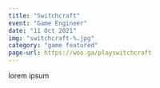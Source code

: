 ```yaml
---
title: "Switchcraft"
event: "Game Engineer"
date: "11 Oct 2021"
img: "switchcraft-%.jpg"
category: "game featured"
page-url: https://woo.ga/playswitchcraft
---
```

lorem ipsum